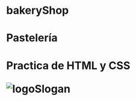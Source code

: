 # bakeryShop
<h1>Pastelería<h1>
Practica de HTML y CSS 

![logoSlogan](https://user-images.githubusercontent.com/114034743/200057458-1b836d4c-b170-4615-ad35-1e6571e52271.png)
